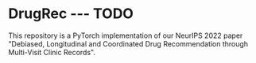 # DrugRec --- TODO

This repository is a PyTorch implementation of our NeurIPS 2022 paper "Debiased, Longitudinal and Coordinated Drug Recommendation through Multi-Visit Clinic Records". 
